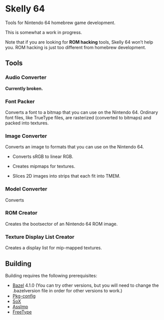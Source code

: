 # Skelly 64

Tools for Nintendo 64 homebrew game development.

This is somewhat a work in progress.

Note that if you are looking for **ROM hacking** tools, Skelly 64 won’t help you. ROM hacking is just too different from homebrew development.

## Tools

### Audio Converter

**Currently broken.**

### Font Packer

Converts a font to a bitmap that you can use on the Nintendo 64. Ordinary font files, like TrueType files, are rasterized (converted to bitmaps) and packed into textures.

### Image Converter

Converts an image to formats that you can use on the Nintendo 64.

- Converts sRGB to linear RGB.

- Creates mipmaps for textures.

- Slices 2D images into strips that each fit into TMEM.

### Model Converter

Converts

### ROM Creator

Creates the bootsector of an Nintendo 64 ROM image.

### Texture Display List Creator

Creates a display list for mip-mapped textures.

## Building

Building requires the following prerequisites:

- [Bazel](https://bazel.build/) 4.1.0 (You can try other versions, but you will need to change the .bazelversion file in order for other versions to work.)
- [Pkg-config](https://www.freedesktop.org/wiki/Software/pkg-config/)
- [SoX](http://sox.sourceforge.net/)
- [AssImp](https://www.assimp.org/)
- [FreeType](https://www.freetype.org/)
